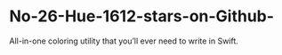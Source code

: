 # No-26-Hue-1612-stars-on-Github-
All-in-one coloring utility that you’ll ever need to write in Swift.
